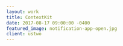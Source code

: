 ```yaml
---
layout: work
title: ContextKit
date: 2017-08-17 09:00:00 -0400
featured_image: notification-app-open.jpg
client: ustwo
---
```

